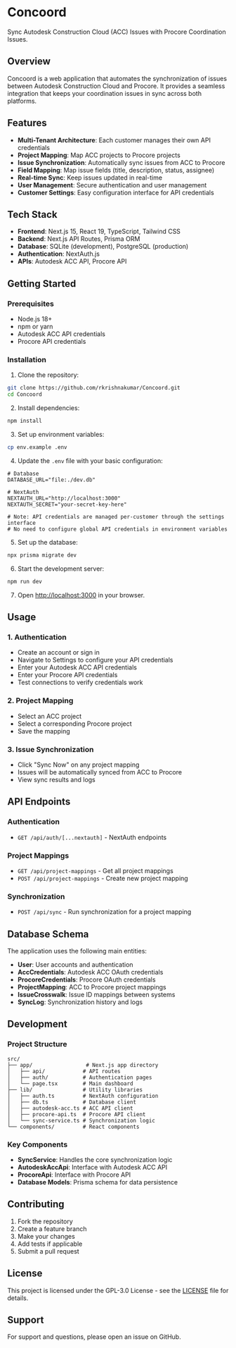 # Concoord

Sync Autodesk Construction Cloud (ACC) Issues with Procore Coordination Issues.

## Overview

Concoord is a web application that automates the synchronization of issues between Autodesk Construction Cloud and Procore. It provides a seamless integration that keeps your coordination issues in sync across both platforms.

## Features

- **Multi-Tenant Architecture**: Each customer manages their own API credentials
- **Project Mapping**: Map ACC projects to Procore projects
- **Issue Synchronization**: Automatically sync issues from ACC to Procore
- **Field Mapping**: Map issue fields (title, description, status, assignee)
- **Real-time Sync**: Keep issues updated in real-time
- **User Management**: Secure authentication and user management
- **Customer Settings**: Easy configuration interface for API credentials

## Tech Stack

- **Frontend**: Next.js 15, React 19, TypeScript, Tailwind CSS
- **Backend**: Next.js API Routes, Prisma ORM
- **Database**: SQLite (development), PostgreSQL (production)
- **Authentication**: NextAuth.js
- **APIs**: Autodesk ACC API, Procore API

## Getting Started

### Prerequisites

- Node.js 18+ 
- npm or yarn
- Autodesk ACC API credentials
- Procore API credentials

### Installation

1. Clone the repository:
```bash
git clone https://github.com/rkrishnakumar/Concoord.git
cd Concoord
```

2. Install dependencies:
```bash
npm install
```

3. Set up environment variables:
```bash
cp env.example .env
```

4. Update the `.env` file with your basic configuration:
```env
# Database
DATABASE_URL="file:./dev.db"

# NextAuth
NEXTAUTH_URL="http://localhost:3000"
NEXTAUTH_SECRET="your-secret-key-here"

# Note: API credentials are managed per-customer through the settings interface
# No need to configure global API credentials in environment variables
```

5. Set up the database:
```bash
npx prisma migrate dev
```

6. Start the development server:
```bash
npm run dev
```

7. Open [http://localhost:3000](http://localhost:3000) in your browser.

## Usage

### 1. Authentication

- Create an account or sign in
- Navigate to Settings to configure your API credentials
- Enter your Autodesk ACC API credentials
- Enter your Procore API credentials
- Test connections to verify credentials work

### 2. Project Mapping

- Select an ACC project
- Select a corresponding Procore project
- Save the mapping

### 3. Issue Synchronization

- Click "Sync Now" on any project mapping
- Issues will be automatically synced from ACC to Procore
- View sync results and logs

## API Endpoints

### Authentication
- `GET /api/auth/[...nextauth]` - NextAuth endpoints

### Project Mappings
- `GET /api/project-mappings` - Get all project mappings
- `POST /api/project-mappings` - Create new project mapping

### Synchronization
- `POST /api/sync` - Run synchronization for a project mapping

## Database Schema

The application uses the following main entities:

- **User**: User accounts and authentication
- **AccCredentials**: Autodesk ACC OAuth credentials
- **ProcoreCredentials**: Procore OAuth credentials
- **ProjectMapping**: ACC to Procore project mappings
- **IssueCrosswalk**: Issue ID mappings between systems
- **SyncLog**: Synchronization history and logs

## Development

### Project Structure

```
src/
├── app/                 # Next.js app directory
│   ├── api/            # API routes
│   ├── auth/           # Authentication pages
│   └── page.tsx        # Main dashboard
├── lib/                # Utility libraries
│   ├── auth.ts         # NextAuth configuration
│   ├── db.ts           # Database client
│   ├── autodesk-acc.ts # ACC API client
│   ├── procore-api.ts  # Procore API client
│   └── sync-service.ts # Synchronization logic
└── components/         # React components
```

### Key Components

- **SyncService**: Handles the core synchronization logic
- **AutodeskAccApi**: Interface with Autodesk ACC API
- **ProcoreApi**: Interface with Procore API
- **Database Models**: Prisma schema for data persistence

## Contributing

1. Fork the repository
2. Create a feature branch
3. Make your changes
4. Add tests if applicable
5. Submit a pull request

## License

This project is licensed under the GPL-3.0 License - see the [LICENSE](LICENSE) file for details.

## Support

For support and questions, please open an issue on GitHub.
